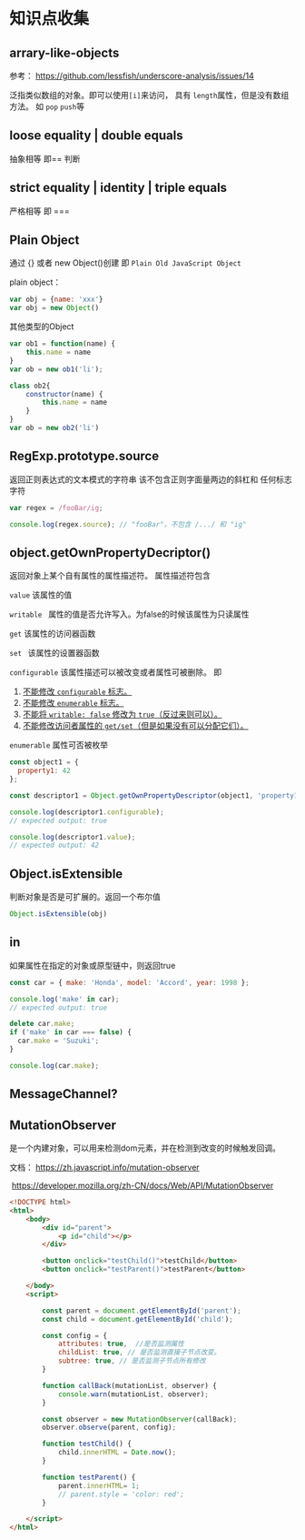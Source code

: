 # 知识点收集

## arrary-like-objects

参考： https://github.com/lessfish/underscore-analysis/issues/14

泛指类似数组的对象。即可以使用`[i]`来访问， 具有 `length`属性，但是没有数组方法。 如 `pop` `push`等

## loose equality |  double equals

抽象相等 即== 判断

## strict equality | identity | triple equals

严格相等  即 ===

## Plain Object

通过 {} 或者 new Object()创建 即 `Plain Old JavaScript Object`

plain object： 

```javascript
var obj = {name: 'xxx'}
var obj = new Object()
```

其他类型的Object

```javascript
var ob1 = function(name) {
	this.name = name
}
var ob = new ob1('li');

class ob2{
	constructor(name) {
		this.name = name
	}
}
var ob = new ob2('li')
```

## RegExp.prototype.source

返回正则表达式的文本模式的字符串  该不包含正则字面量两边的斜杠和 任何标志字符

```javascript
var regex = /fooBar/ig;

console.log(regex.source); // "fooBar"，不包含 /.../ 和 "ig"
```

## object.getOwnPropertyDecriptor()

返回对象上某个自有属性的属性描述符。 属性描述符包含

`value` 该属性的值

`writable ` 属性的值是否允许写入。为false的时候该属性为只读属性

`get` 该属性的访问器函数

`set `  该属性的设置器函数

`configurable`  该属性描述可以被改变或者属性可被删除。 即 

1. <u>不能修改 `configurable` 标志。</u>
2. <u>不能修改 `enumerable` 标志。</u>
3. <u>不能将 `writable: false` 修改为 `true`（反过来则可以）。</u>
4. <u>不能修改访问者属性的 `get/set`（但是如果没有可以分配它们）。</u>

`enumerable` 属性可否被枚举

```javascript
const object1 = {
  property1: 42
};

const descriptor1 = Object.getOwnPropertyDescriptor(object1, 'property1');

console.log(descriptor1.configurable);
// expected output: true

console.log(descriptor1.value);
// expected output: 42

```

## Object.isExtensible

判断对象是否是可扩展的。返回一个布尔值

```javascript
Object.isExtensible(obj)
```

## in

如果属性在指定的对象或原型链中，则返回true

```javascript
const car = { make: 'Honda', model: 'Accord', year: 1998 };

console.log('make' in car);
// expected output: true

delete car.make;
if ('make' in car === false) {
  car.make = 'Suzuki';
}

console.log(car.make);
```

## MessageChannel?



## MutationObserver

是一个内建对象，可以用来检测dom元素，并在检测到改变的时候触发回调。

文档： https://zh.javascript.info/mutation-observer

​			https://developer.mozilla.org/zh-CN/docs/Web/API/MutationObserver

```html
<!DOCTYPE html>
<html>
    <body>
        <div id="parent">
            <p id="child"></p>
        </div>

        <button onclick="testChild()">testChild</button>
        <button onclick="testParent()">testParent</button>

    </body>
    <script>

        const parent = document.getElementById('parent');
        const child = document.getElementById('child');

        const config = {
            attributes: true,  //是否监测属性
            childList: true, // 是否监测直接子节点改变。
            subtree: true, // 是否监测子节点所有修改
        }

        function callBack(mutationList, observer) {
            console.warn(mutationList, observer);
        }

        const observer = new MutationObserver(callBack);
        observer.observe(parent, config);

        function testChild() {
            child.innerHTML = Date.now();
        }

        function testParent() {
            parent.innerHTML= 1;
            // parent.style = 'color: red';
        }

    </script>
</html>
```

